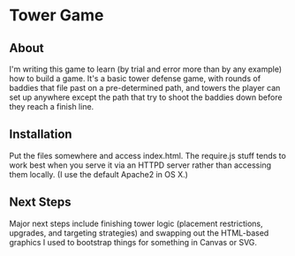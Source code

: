 # Tower Game

## About

I'm writing this game to learn (by trial and error more than by any example) how
to build a game. It's a basic tower defense game, with rounds of baddies that 
file past on a pre-determined path, and towers the player can set up anywhere
except the path that try to shoot the baddies down before they reach a finish
line.

## Installation

Put the files somewhere and access index.html. The require.js stuff tends to 
work best when you serve it via an HTTPD server rather than accessing them
locally. (I use the default Apache2 in OS X.)

## Next Steps
Major next steps include finishing tower logic (placement restrictions, 
upgrades, and targeting strategies) and swapping out the HTML-based graphics I
used to bootstrap things for something in Canvas or SVG.
